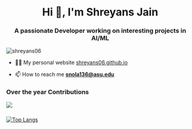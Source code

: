 
<h1 align="center">Hi 👋, I'm Shreyans Jain</h1>
<h3 align="center">A passionate Developer working on interesting projects in AI/ML</h3>

<p align="left"> <img src="https://komarev.com/ghpvc/?username=shreyans06&label=Profile%20views&color=0e75b6&style=flat" alt="shreyans06" /> </p>

- 👨‍💻 My personal website [shreyans06.github.io](shreyans06.github.io)

- 📫 How to reach me **snola136@asu.edu**

### Over the year Contributions
![](https://github-profile-summary-cards.vercel.app/api/cards/profile-details?username=shreyans06&theme=nord_bright)

<!-- ![](http://github-profile-summary-cards.vercel.app/api/cards/repos-per-language?username=shreyans06&theme=nord_bright) -->
### 
[![Top Langs](https://github-readme-stats.vercel.app/api/top-langs/?username=shreyans06&layout=compact)](https://github.com/anuraghazra/github-readme-stats)

<!--
**Shreyans06/Shreyans06** is a ✨ _special_ ✨ repository because its `README.md` (this file) appears on your GitHub profile.

Here are some ideas to get you started:

- 🔭 I’m currently working on ...
- 🌱 I’m currently learning ...
- 👯 I’m looking to collaborate on ...
- 🤔 I’m looking for help with ...
- 💬 Ask me about ...
- 📫 How to reach me: ...
- 😄 Pronouns: ...
- ⚡ Fun fact: ...
-->
